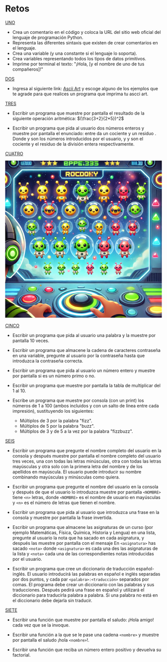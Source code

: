 # Retos

[UNO](./SolucionRetos/UNO.py)

- Crea un comentario en el código y coloca la URL del sitio web oficial del lenguaje de programación Python.
- Representa las diferentes sintaxis que existen de crear comentarios en el lenguaje.
- Crea una variable (y una constante si el lenguaje lo soporta).
- Crea variables representando todos los tipos de datos primitivos.
- Imprime por terminal el texto: "¡Hola, [y el nombre de uno de tus compañeros]!"

[DOS](./SolucionRetos/DOS.py)

- Ingresa al siguiente link: [Ascii Art](https://www.asciiart.eu/) y escoge alguno de los ejemplos que te agrade para que realices un programa que imprima tu ascci art.

[TRES](./SolucionRetos/TRES.py)

- Escribir un programa que muestre por pantalla el resultado de la siguiente operación aritmética: $(\frac{3+2}{2*5})^2$ 

- Escribir un programa que pida al usuario dos números enteros y muestre por pantalla el enunciado: <n> entre <m> da un cociente <c> y un residuo <r>. 
Donde <n> y <m> son los números introducidos por el usuario, y <c> y <r> son el cociente y el residuo de la división entera respectivamente. 

[CUATRO](./SolucionRetos/CUATRO.py)

![juegoAliens](./imagenes/juegoAliens.webp)

[CINCO](./SolucionRetos/CINCO.py)

- Escribir un programa que pida al usuario una palabra y la muestre por pantalla 10 veces.

- Escribir un programa que almacene la cadena de caracteres contraseña en una variable, pregunte al usuario por la contraseña hasta que introduzca la contraseña correcta.

- Escribir un programa que pida al usuario un número entero y muestre por pantalla si es un número primo o no.

- Escribir un programa que muestre por pantalla la tabla de multiplicar del 1 al 10.

- Escribe un programa que muestre por consola (con un print) los números de 1 a 100 (ambos incluidos y con un salto de línea entre cada impresión), sustituyendo los siguientes:
    - Múltiplos de 3 por la palabra "fizz".
    - Múltiplos de 5 por la palabra "buzz".
    - Múltiplos de 3 y de 5 a la vez por la palabra "fizzbuzz".

[SEIS](./SolucionRetos/SEIS.py)

- Escribir un programa que pregunte el nombre completo del usuario en la consola y después muestre por pantalla el nombre completo del usuario tres veces, una con todas las letras minúsculas, otra con todas las letras mayúsculas y otra solo con la primera letra del nombre y de los apellidos en mayúscula. El usuario puede introducir su nombre combinando mayúsculas y minúsculas como quiera.

- Escribir un programa que pregunte el nombre del usuario en la consola y después de que el usuario lo introduzca muestre por pantalla `<NOMBRE>` tiene `<n>` letras, donde `<NOMBRE>` es el nombre de usuario en mayúsculas y `<n>` es el número de letras que tienen el nombre.

- Escribir un programa que pida al usuario que introduzca una frase en la consola y muestre por pantalla la frase invertida.

- Escribir un programa que almacene las asignaturas de un curso (por ejemplo Matemáticas, Física, Química, Historia y Lengua) en una lista, pregunte al usuario la nota que ha sacado en cada asignatura, y después las muestre por pantalla con el mensaje En `<asignatura>` has sacado `<nota>` donde `<asignatura>` es cada una des las asignaturas de la lista y `<nota>` cada una de las correspondientes notas introducidas por el usuario.

- Escribir un programa que cree un diccionario de traducción español-inglés. El usuario introducirá las palabras en español e inglés separadas por dos puntos, y cada par `<palabra>:<traducción>` separados por comas. El programa debe crear un diccionario con las palabras y sus traducciones. Después pedirá una frase en español y utilizará el diccionario para traducirla palabra a palabra. Si una palabra no está en el diccionario debe dejarla sin traducir.

[SIETE](./SolucionRetos/SIETE.py)

- Escribir una función que muestre por pantalla el saludo: ¡Hola amigo! cada vez que se la invoque.

- Escribir una función a la que se le pase una cadena `<nombre>` y muestre por pantalla el saludo ¡hola `<nombre>`!.

- Escribir una función que reciba un número entero positivo y devuelva su factorial.